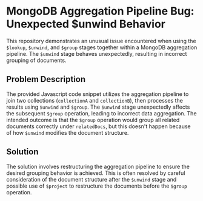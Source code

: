 # MongoDB Aggregation Pipeline Bug: Unexpected $unwind Behavior

This repository demonstrates an unusual issue encountered when using the `$lookup`, `$unwind`, and `$group` stages together within a MongoDB aggregation pipeline.  The `$unwind` stage behaves unexpectedly, resulting in incorrect grouping of documents.

## Problem Description
The provided Javascript code snippet utilizes the aggregation pipeline to join two collections (`collectionA` and `collectionB`), then processes the results using `$unwind` and `$group`. The `$unwind` stage unexpectedly affects the subsequent `$group` operation, leading to incorrect data aggregation.  The intended outcome is that the `$group` operation would group all related documents correctly under `relatedDocs`, but this doesn't happen because of how `$unwind` modifies the document structure.

## Solution
The solution involves restructuring the aggregation pipeline to ensure the desired grouping behavior is achieved. This is often resolved by careful consideration of the document structure after the `$unwind` stage and possible use of `$project` to restructure the documents before the `$group` operation.